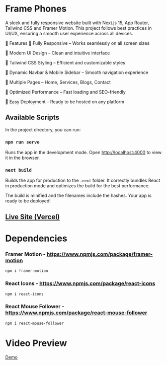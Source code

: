# Frame Phones

A sleek and fully responsive website built with Next.js 15, App Router, Tailwind CSS and Framer Motion. This project follows best practices in UI/UX, ensuring a smooth user experience across all
devices.

🚀 Features
🔹 Fully Responsive – Works seamlessly on all screen sizes

🔹 Modern UI Design – Clean and intuitive interface

🔹 Tailwind CSS Styling – Efficient and customizable styles

🔹 Dynamic Navbar & Mobile Sidebar – Smooth navigation experience

🔹 Multiple Pages – Home, Services, Blogs, Contact

🔹 Optimized Performance – Fast loading and SEO-friendly

🔹 Easy Deployment – Ready to be hosted on any platform

## Available Scripts

In the project directory, you can run:

### `npm run serve`

Runs the app in the development mode.
Open [http://localhost:4000](http://localhost:3000) to view it in the browser.

### `next build`

Builds the app for production to the `.next` folder.
It correctly bundles React in production mode and optimizes the build for the best performance.

The build is minified and the filenames include the hashes.
Your app is ready to be deployed!

## [Live Site (Vercel)](https://35-foodies.vercel.app/)

# Dependencies

### Framer Motion - https://www.npmjs.com/package/framer-motion
    npm i framer-motion

### React Icons - https://www.npmjs.com/package/react-icons
    npm i react-icons

### React Mouse Follower - https://www.npmjs.com/package/react-mouse-follower
    npm i react-mouse-follower

# Video Preview

[Demo](https://github.com/user-attachments/assets/27b6f815-f8d9-4174-8668-369603851420)